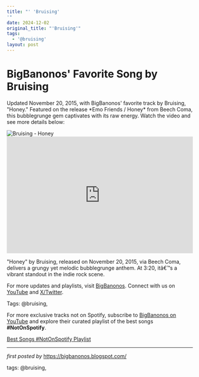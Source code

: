 ```yaml
---
title: "' 'Bruising'
'"
date: 2024-12-02
original_title: "'Bruising'"
tags:
  - '@bruising'
layout: post
---
```

<!-- Post Title -->
<h1 >BigBanonos' Favorite Song by Bruising</h1> <!-- Introductory Text -->
<p >Updated November 20, 2015, with BigBanonos' favorite track by Bruising, "Honey." Featured on the release *Emo Friends / Honey* from Beech Coma, this bubblegrunge gem captivates with its raw energy. Watch the video and see more details below:</p> <!-- Featured Image -->
<div > <img src="https://api.floodmagazine.com/wp-content/uploads/2023/10/Girl-Scout-Neighborhoods.jpg" alt="Bruising - Honey" />
</div> <!-- YouTube Video Embed -->
<div > <iframe width="100%" height="315" src="https://www.youtube.com/embed/68HXFK3nHjs" title=""Honey" - Bruising" frameborder="0" allow="accelerometer; autoplay; clipboard-write; encrypted-media; gyroscope; picture-in-picture; web-share" referrerpolicy="strict-origin-when-cross-origin" allowfullscreen></iframe>
</div> <!-- Song Information -->
<div > <p>"Honey" by Bruising, released on November 20, 2015, via Beech Coma, delivers a grungy yet melodic bubblegrunge anthem. At 3:20, itâ€™s a vibrant standout in the indie rock scene.</p>
</div> <!-- Footer Links -->
<div > <p>For more updates and playlists, visit <a href="https://bigbanonos.blogspot.com/" target="_blank">BigBanonos</a>. Connect with us on <a href="https://www.youtube.com/@BigBanonos" target="_blank">YouTube</a> and <a href="https://x.com/bigbanonos" target="_blank">X/Twitter</a>.</p>
</div> <!-- Tags -->
<p >Tags: @bruising,</p>


<!--Subscribe and Playlist Links-->
<div>
    <p>For more exclusive tracks not on Spotify, subscribe to <a href="https://www.youtube.com/@BigBanonos" target="_blank">BigBanonos on YouTube</a> and explore their curated playlist of the best songs <strong>#NotOnSpotify</strong>.</p>
    <p><a href="https://www.youtube.com/playlist?list=PLtuNtuTatqI0kFahUCbtbfenC_ET5O_tr" target="_blank">Best Songs #NotOnSpotify Playlist<br /></a></p></div>

<hr />

<p><em>first posted by</em> <a href="https://bigbanonos.blogspot.com/" rel="noopener" target="_new">https://bigbanonos.blogspot.com/</a></p>

<p>tags: @bruising,</p>
